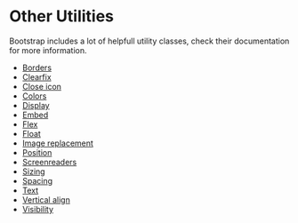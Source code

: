 # Other Utilities

Bootstrap includes a lot of helpfull utility classes, check their documentation for more information.

* [Borders][0]
* [Clearfix][1]
* [Close icon][2]
* [Colors][3]
* [Display][4]
* [Embed][5]
* [Flex][6]
* [Float][7]
* [Image replacement][8]
* [Position][9]
* [Screenreaders][10]
* [Sizing][11]
* [Spacing][12]
* [Text][13]
* [Vertical align][14]
* [Visibility][15]

[0]: https://getbootstrap.com/docs/4.0/utilities/borders/
[1]: https://getbootstrap.com/docs/4.0/utilities/clearfix/
[2]: https://getbootstrap.com/docs/4.0/utilities/close-icon/
[3]: https://getbootstrap.com/docs/4.0/utilities/colors/
[4]: https://getbootstrap.com/docs/4.0/utilities/display/
[5]: https://getbootstrap.com/docs/4.0/utilities/embed/
[6]: https://getbootstrap.com/docs/4.0/utilities/flex/
[7]: https://getbootstrap.com/docs/4.0/utilities/float/
[8]: https://getbootstrap.com/docs/4.0/utilities/image-replacement/
[9]: https://getbootstrap.com/docs/4.0/utilities/position/
[10]: https://getbootstrap.com/docs/4.0/utilities/screenreaders/
[11]: https://getbootstrap.com/docs/4.0/utilities/sizing/
[12]: https://getbootstrap.com/docs/4.0/utilities/spacing/
[13]: https://getbootstrap.com/docs/4.0/utilities/text/
[14]: https://getbootstrap.com/docs/4.0/utilities/vertical-align/
[15]: https://getbootstrap.com/docs/4.0/utilities/visibility/